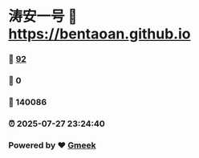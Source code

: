 # 涛安一号 :link: https://bentaoan.github.io 
### :page_facing_up: [92](https://bentaoan.github.io/tag.html) 
### :speech_balloon: 0 
### :hibiscus: 140086 
### :alarm_clock: 2025-07-27 23:24:40 
### Powered by :heart: [Gmeek](https://github.com/Meekdai/Gmeek)
